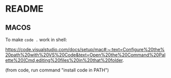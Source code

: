 # README

## MACOS

To make `code .` work in shell:

https://code.visualstudio.com/docs/setup/mac#:~:text=Configure%20the%20path%20with%20VS%20Code&text=Open%20the%20Command%20Palette%20(Cmd,editing%20files%20in%20that%20folder.

(from code, run command "install code in PATH")
